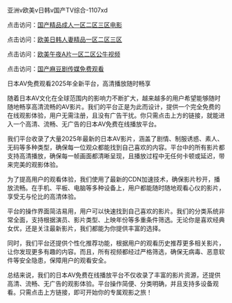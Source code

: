 亚洲v欧美v日韩v国产TV综合-1107xd

点击访问：<a href="https://heiliaowzu4ur.pages.dev/">国产精品成人一区二区三区电影</a>

点击访问：<a href="https://heiliaozj3tjd.pages.dev/">欧美日韩人妻精品一区二区三区</a>

点击访问：<a href="https://heiliaoa6s9v.pages.dev/">欧美午夜A片一区二区公牛视频</a>

点击访问：<a href="https://heiliaoxwd5i8.pages.dev/">国产麻豆剧传媒免费观看</a>

日本AV免费观看2025年全新平台，高清播放随时畅享

随着日本AV文化在全球范围内的影响力不断扩大，越来越多的用户希望能够随时随地畅享高清流畅的AV影片。我们的平台正是为此而设计，提供一个完全免费的在线观影体验，用户无需注册，且没有广告干扰。你只需点击上方的链接，就能进入一个高清、流畅、无广告的日本AV免费在线播放平台。

我们平台收录了大量2025年最新的日本AV影片，涵盖了剧情、制服诱惑、素人、无码等多种类型，确保每一位观众都能找到自己喜欢的内容。平台中的所有影片都支持高清播放，确保每一帧画面都清晰呈现，且播放过程中无任何卡顿或延迟，带来完美的观影体验。

为了提高用户的观看体验，我们使用了最新的CDN加速技术，确保影片秒开，播放流畅。在手机、平板、电脑等多种设备上，用户都能随时随地观看心仪的影片，享受无与伦比的高清体验。

平台的操作界面简洁易用，用户可以快速找到自己喜欢的影片。我们的分类系统非常全面，支持根据演员、影片类型、上映年份等多重条件筛选。无论你是喜欢经典女优，还是关注最新影片，我们都能为你提供丰富的选择。

同时，我们平台还提供个性化推荐功能，根据用户的观看历史推荐更多相关影片，让你发现更多有趣的内容。而且，所有视频都经过严格筛选，确保无病毒、恶意软件等安全隐患，保障用户的观看安全。

总结来说，我们的日本AV免费在线播放平台不仅收录了丰富的影片资源，还提供高清、流畅、无广告的观影体验。平台操作简便、分类明确，并且支持多设备观看。只需点击上方链接，即可开始你的专属观影之旅！

<span style="display:none;">[Canonical link](https://github.com/duan650/10037 )</span>
